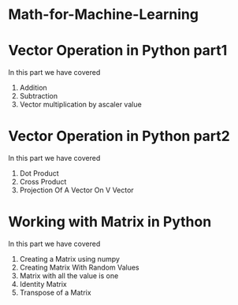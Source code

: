 # Math-for-Machine-Learning
# Vector Operation in Python part1
In this part we have covered 
1. Addition 
2. Subtraction
3. Vector multiplication by ascaler value


# Vector Operation in Python part2
In this part we have covered 
1. Dot Product
2. Cross Product
3. Projection Of A Vector On V Vector


# Working with Matrix in Python
In this part we have covered 
1. Creating a Matrix using numpy
2. Creating Matrix With Random Values
3. Matrix with all the value is one
4. Identity Matrix
5. Transpose of a Matrix
